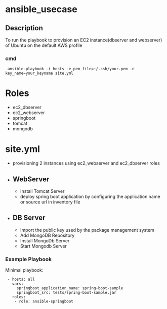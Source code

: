 # ansible_usecase

## Description
  To run the playbook to provision an EC2 instance(dbserver and webserver) of Ubuntu on the default AWS profile
  
### cmd
     ansible-playbook -i hosts -e pem_file=~/.ssh/your.pem -e key_name=your_keyname site.yml
# Roles
  * ec2_dbserver
  * ec2_webserver
  * springboot
  * tomcat
  * mongodb  
  
# site.yml

  * provisioning 2 instances using ec2_webserver and ec2_dbserver roles
  * ## WebServer
    * Install Tomcat Server
    * deploy spring boot application by configuring the application name or source url in inventory file 
  * ## DB Server
    * Import the public key used by the package management system
    * Add MongoDB Repository 
    * Install MongoDb Server
    * Start Mongodb Server

### Example Playbook
Minimal playbook:

     - hosts: all
       vars:
         springboot_application_name: spring-boot-sample
         springboot_src: tests/spring-boot-sample.jar
       roles:
        - role: ansible-springboot
